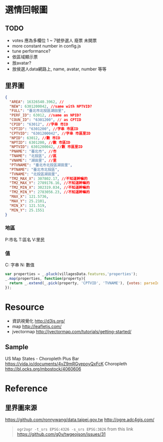 
# 選情回報圖

## TODO

* votes 應為多欄位 1 ~ 7號參選人 廢票 未開票
* more constant number in config.js
* tune performance?
* 依區域顯示票
* 放avatar?
* 放侯選人data網路上, name, avatar, number 等等


## 里界圖
```json
{
  "AREA": 16326540.3962, //
  "NEW": 6301200042, //same with NPTVID?
  "FULL": "臺北市北投區湖田里",
  "PERF_ID": 63012, //same as NPID?
  "COUN_ID": "6301200", // as CPTID
  "CPID": "63012", //字串 市ID
  "CPTID": "6301200", //字串 市區ID
  "CPTVID": "6301200042", //字串 市區里ID
  "NPID": 63012, //數 市ID
  "NPTID": 6301200, //數 市區ID
  "NPTVID": 6301200042, //數 市區里ID
  "PNAME": "臺北市", //市
  "TNAME": "北投區", //區
  "VNAME": "湖田里", //里
  "PTVNAME": "臺北市北投區湖田里",
  "PTNAME": "臺北市北投區",
  "TVNAME": "北投區湖田里",
  "TM2_MAX_X": 307802.17, //不知道幹嘛的
  "TM2_MAX_Y": 2789176.16, //不知道幹嘛的
  "TM2_MIN_X": 302319.034, //不知道幹嘛的
  "TM2_MIN_Y": 2783056.23, //不知道幹嘛的
  "MAX_X": 121.5736,
  "MAX_Y": 25.2101,
  "MIN_X": 121.519,
  "MIN_Y": 25.1551
}
```
### 地區
P:市名
T:區名
V:里民

### 值
C: 字串
N: 數值

```js
var properties = _.pluck(villagesData.features,'properties');
_.map(properties, function(property){
  return _.extend(_.pick(property, 'CPTVID', 'TVNAME'), {votes: parseInt(Math.random()*1000)});
});


```

# Resource
* 資訊視覺化 http://d3js.org/
* map http://leafletjs.com/
* jvectormap http://jvectormap.com/tutorials/getting-started/

## Sample
US Map States - Choropleth Plus Bar https://vida.io/documents/4vZ9mRGyepoyQxFcK
Choropleth http://bl.ocks.org/mbostock/4060606

# Reference
## 里界圖來源
https://github.com/ronnywang/data.taipei.gov.tw
http://ogre.adc4gis.com/
> `ogr2ogr -t_srs EPSG:4326 -s_srs EPSG:3826`
> from this link https://github.com/g0v/twgeojson/issues/31
